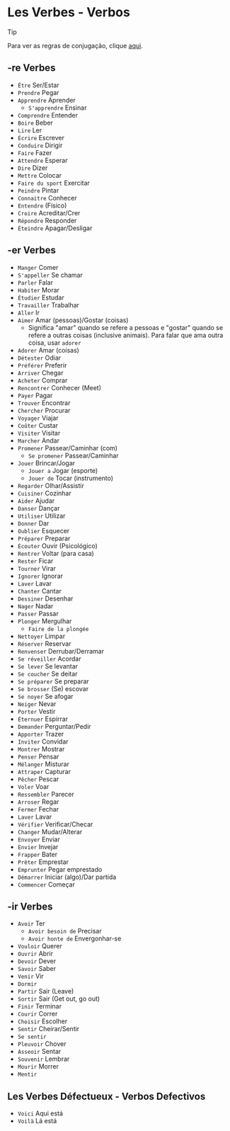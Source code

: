 # Les Verbes - Verbos

> [!TIP]
> Para ver as regras de conjugação, clique [aqui](conjugações.md).

## -re Verbes

-   `Être` Ser/Estar
-   `Prendre` Pegar
-   `Apprendre` Aprender
    -   `S'apprendre` Ensinar
-   `Comprendre` Entender
-   `Boire` Beber
-   `Lire` Ler
-   `Écrire` Escrever
-   `Conduire` Dirigir
-   `Faire` Fazer
-   `Attendre` Esperar
-   `Dire` Dizer
-   `Mettre` Colocar
-   `Faire du sport` Exercitar
-   `Peindre` Pintar
-   `Connaitre` Conhecer
-   `Entendre` (Físico)
-   `Croire` Acreditar/Crer
-   `Répondre` Responder
-   `Éteindre` Apagar/Desligar

## -er Verbes

-   `Manger` Comer
-   `S'appeller` Se chamar
-   `Parler` Falar
-   `Habiter` Morar
-   `Étudier` Estudar
-   `Travailler` Trabalhar
-   `Aller` Ir
-   `Aimer` Amar (pessoas)/Gostar (coisas)
    -   Significa "amar" quando se refere a pessoas e "gostar" quando se refere a outras coisas (inclusive animais). Para falar que ama outra coisa, usar `adorer`
-   `Adorer` Amar (coisas)
-   `Détester` Odiar
-   `Préférer` Preferir
-   `Arriver` Chegar
-   `Acheter` Comprar
-   `Rencontrer` Conhecer (Meet)
-   `Payer` Pagar
-   `Trouver` Encontrar
-   `Chercher` Procurar
-   `Voyager` Viajar
-   `Coûter` Custar
-   `Visiter` Visitar
-   `Marcher` Andar
-   `Promener` Passear/Caminhar (com)
    -   `Se promener` Passear/Caminhar
-   `Jouer` Brincar/Jogar
    -   `Jouer a` Jogar (esporte)
    -   `Jouer de` Tocar (instrumento)
-   `Regarder` Olhar/Assistir
-   `Cuisiner` Cozinhar
-   `Aider` Ajudar
-   `Danser` Dançar
-   `Utiliser` Utilizar
-   `Donner` Dar
-   `Oublier` Esquecer
-   `Préparer` Preparar
-   `Écouter` Ouvir (Psicológico)
-   `Rentrer` Voltar (para casa)
-   `Rester` Ficar
-   `Tourner` Virar
-   `Ignorer` Ignorar
-   `Laver` Lavar
-   `Chanter` Cantar
-   `Dessiner` Desenhar
-   `Nager` Nadar
-   `Passer` Passar
-   `Plonger` Mergulhar
    -   `Faire de la plongée`
-   `Nettoyer` Limpar
-   `Réserver` Reservar
-   `Renvenser` Derrubar/Derramar
-   `Se réveiller` Acordar
-   `Se lever` Se levantar
-   `Se coucher` Se deitar
-   `Se préparer` Se preparar
-   `Se brosser` (Se) escovar
-   `Se noyer` Se afogar
-   `Neiger` Nevar
-   `Porter` Vestir
-   `Éternuer` Espirrar
-   `Demander` Perguntar/Pedir
-   `Apporter` Trazer
-   `Inviter` Convidar
-   `Montrer` Mostrar
-   `Penser` Pensar
-   `Mélanger` Misturar
-   `Attraper` Capturar
-   `Pêcher` Pescar
-   `Voler` Voar
-   `Ressembler` Parecer
-   `Arroser` Regar
-   `Fermer` Fechar
-   `Laver` Lavar
-   `Vérifier` Verificar/Checar
-   `Changer` Mudar/Alterar
-   `Envoyer` Enviar
-   `Envier` Invejar
-   `Frapper` Bater
-   `Prêter` Emprestar
-   `Emprunter` Pegar emprestado
-   `Démarrer` Iniciar (algo)/Dar partida
-   `Commencer` Começar

## -ir Verbes

-   `Avoir` Ter
    -   `Avoir besoin de` Precisar
    -   `Avoir honte de` Envergonhar-se
-   `Vouloir` Querer
-   `Ouvrir` Abrir
-   `Devoir` Dever
-   `Savoir` Saber
-   `Venir` Vir
-   `Dormir`
-   `Partir` Sair (Leave)
-   `Sortir` Sair (Get out, go out)
-   `Finir` Terminar
-   `Courir` Correr
-   `Choisir` Escolher
-   `Sentir` Cheirar/Sentir
-   `Se sentir`
-   `Pleuvoir` Chover
-   `Asseoir` Sentar
-   `Souvenir` Lembrar
-   `Mourir` Morrer
-   `Mentir`

## Les Verbes Défectueux - Verbos Defectivos

-   `Voici` Aqui está
-   `Voilà` Lá está
